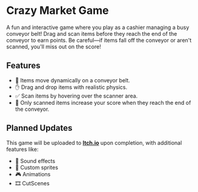# **Crazy Market Game**  
A fun and interactive game where you play as a cashier managing a busy conveyor belt! Drag and scan items before they reach the end of the conveyor to earn points. Be careful—if items fall off the conveyor or aren't scanned, you'll miss out on the score!  

## **Features**  
- 🛒 Items move dynamically on a conveyor belt.  
- ✋ Drag and drop items with realistic physics.  
- ✅ Scan items by hovering over the scanner area.  
- 💯 Only scanned items increase your score when they reach the end of the conveyor.  

## **Planned Updates**  
This game will be uploaded to [**Itch.io**](https://itch.io) upon completion, with additional features like:  
- 🎵 Sound effects
- 🎨 Custom sprites
- 🎮 Animations
- 🎞️ CutScenes

